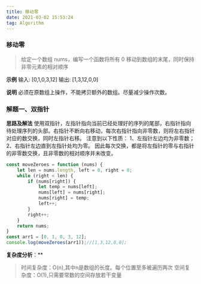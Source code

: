 ```yaml
---
title: 移动零
date: 2021-03-02 15:53:24
tag: Algorithm
---
```


### 移动零
>给定一个数组 nums，编写一个函数将所有 0 移动到数组的末尾，同时保持非零元素的相对顺序

**示例**
输入: [0,1,0,3,12]
输出: [1,3,12,0,0]

**说明**
必须在原数组上操作，不能拷贝额外的数组。尽量减少操作次数。

### 解题一、双指针
**思路及解法**
使用双指针，左指针指向当前已经处理好的序列的尾部，右指针指向待处理序列的头部。右指针不断向右移动，每次右指针指向非零数，则将左右指针对应的数交换，同时左指针右移。
注意到以下性质：
1、左指针左边均为非零数；
2、右指针左边直到左指针处均为零。
因此每次交换，都是将左指针的零与右指针的非零数交换，且非零数的相对顺序并未改变。

```js
const moveZeroes = function (nums) {
    let len = nums.length, left = 0, right = 0;
    while (right < len) {
        if (nums[right]) {
            let temp = nums[left];
            nums[left] = nums[right];
            nums[right] = temp;
            left++;
        }
        right++;
    }
    return nums;
}
const arr1 = [0, 1, 0, 3, 12];
console.log(moveZeroes(arr1));//[1,3,12,0,0];
```
**复杂度分析**：**
>时间复杂度：O(n),其中n是数组的长度。每个位置至多被遍历两次
>空间复杂度：O(1),只需要常数的空间存放若干变量
